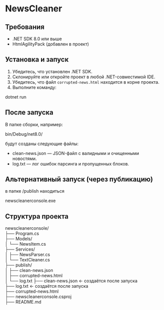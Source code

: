 # NewsCleaner

## Требования

- .NET SDK 8.0 или выше
- HtmlAgilityPack (добавлен в проект)

## Установка и запуск

1. Убедитесь, что установлен .NET SDK.
2. Склонируйте или откройте проект в любой .NET-совместимой IDE.
3. Убедитесь, что файл `corrupted-news.html` находится в корне проекта.
4. Выполните команду:

dotnet run

## После запуска

В папке сборки, например:

bin/Debug/net8.0/

будут созданы следующие файлы:

- clean-news.json — JSON-файл с валидными и очищенными новостями.
- log.txt — лог ошибок парсинга и пропущенных блоков.

## Альтернативный запуск (через публикацию)

в папке /publish находиться

newscleanerconsole.exe

## Структура проекта

newscleanerconsole/  
├── Program.cs  
├── Models/  
│   └── NewsItem.cs  
├── Services/  
│   ├── NewsParser.cs  
│   └── TextCleaner.cs  
├── publish/  
│   ├── clean-news.json  
│   ├── corrupted-news.html  
│   └── log.txt
├── clean-news.json        ← создаётся после запуска  
├── log.txt                ← создаётся после запуска  
├── corrupted-news.html  
├── newscleanerconsole.csproj  
├── README.md
